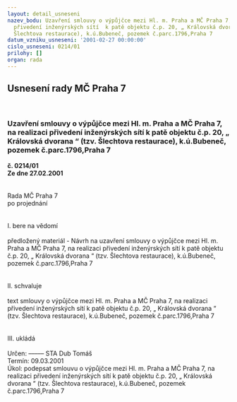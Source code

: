 ```yaml
---
layout: detail_usneseni
nazev_bodu: Uzavření smlouvy o výpůjčce mezi Hl. m. Praha a MČ Praha 7, na realizaci
  přivedení inženýrských sítí  k patě objektu č.p. 20, „ Královská dvorana “ (tzv.
  Šlechtova restaurace), k.ú.Bubeneč, pozemek č.parc.1796,Praha 7
datum_vzniku_usneseni: '2001-02-27 00:00:00'
cislo_usneseni: 0214/01
prilohy: []
organ: rada
---
```

<div id="ucUsn_pList" class="usn">
	<span><h2>Usnesení rady MČ Praha 7 </h2>
<br></span><div class="standBody">
<span><h3>Uzavření smlouvy o výpůjčce mezi Hl. m. Praha a MČ Praha 7, na realizaci přivedení inženýrských sítí  k patě objektu č.p. 20, „ Královská dvorana “ (tzv. Šlechtova restaurace), k.ú.Bubeneč, pozemek č.parc.1796,Praha 7</h3></span><div class="center">
		<strong>č. 0214/01</strong><br>
	</div>
<div class="center">
		<strong>Ze dne 27.02.2001</strong><br><br>
	</div>
<br>Rada MČ Praha 7<br>po projednání<br><br><br>I.	bere na vědomí<br><br> předložený materiál - Návrh na uzavření smlouvy o výpůjčce mezi Hl. m. Praha a MČ Praha 7, na realizaci přivedení inženýrských sítí  k patě objektu č.p. 20, „ Královská dvorana “ (tzv. Šlechtova restaurace), k.ú.Bubeneč, pozemek č.parc.1796,Praha 7<br><br><br>II.	schvaluje <br><br>text smlouvy o výpůjčce mezi Hl. m. Praha a MČ Praha 7, na realizaci přivedení inženýrských sítí  k patě objektu č.p. 20, „ Královská dvorana “ (tzv. Šlechtova restaurace), k.ú.Bubeneč, pozemek č.parc.1796,Praha 7<br><br><br>III.	ukládá <br><br> Určen:	–––––	STA Dub Tomáš<br>Termín: 09.03.2001<br>Úkol:	podepsat smlouvu o výpůjčce mezi Hl. m. Praha a MČ Praha 7, na realizaci přivedení inženýrských sítí  k patě objektu č.p. 20, „ Královská dvorana “ (tzv. Šlechtova restaurace), k.ú.Bubeneč, pozemek č.parc.1796,Praha 7<br> <br><br><br><br><br> <br>
</div>
</div>